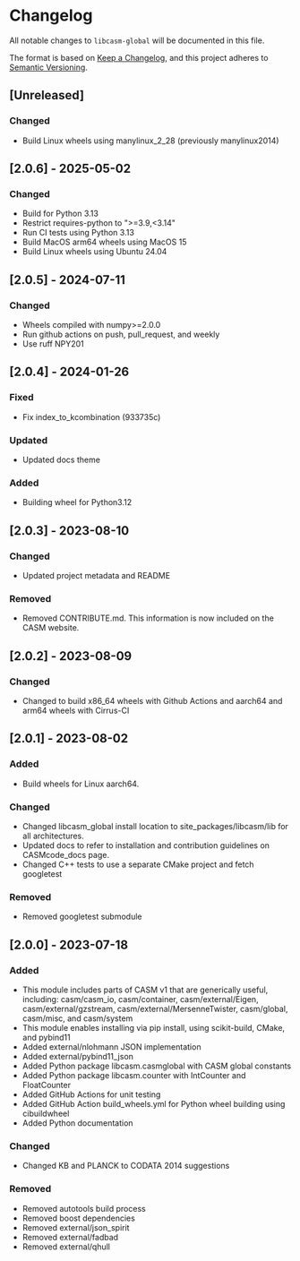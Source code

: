 # Changelog

All notable changes to `libcasm-global` will be documented in this file.

The format is based on [Keep a Changelog](https://keepachangelog.com/en/1.1.0/),
and this project adheres to [Semantic Versioning](https://semver.org/spec/v2.0.0.html).

## [Unreleased]

### Changed

- Build Linux wheels using manylinux_2_28 (previously manylinux2014)


## [2.0.6] - 2025-05-02

### Changed

- Build for Python 3.13
- Restrict requires-python to ">=3.9,<3.14"
- Run CI tests using Python 3.13
- Build MacOS arm64 wheels using MacOS 15
- Build Linux wheels using Ubuntu 24.04


## [2.0.5] - 2024-07-11

### Changed

- Wheels compiled with numpy>=2.0.0
- Run github actions on push, pull_request, and weekly
- Use ruff NPY201


## [2.0.4] - 2024-01-26

### Fixed

- Fix index_to_kcombination  (933735c)

### Updated

- Updated docs theme

### Added

- Building wheel for Python3.12


## [2.0.3] - 2023-08-10

### Changed

- Updated project metadata and README

### Removed

- Removed CONTRIBUTE.md. This information is now included on the CASM website.


## [2.0.2] - 2023-08-09

### Changed

- Changed to build x86_64 wheels with Github Actions and aarch64 and arm64 wheels with Cirrus-CI


## [2.0.1] - 2023-08-02

### Added

- Build wheels for Linux aarch64.

### Changed

- Changed libcasm_global install location to site_packages/libcasm/lib for all architectures.
- Updated docs to refer to installation and contribution guidelines on CASMcode_docs page.
- Changed C++ tests to use a separate CMake project and fetch googletest

### Removed
- Removed googletest submodule


## [2.0.0] - 2023-07-18

### Added

- This module includes parts of CASM v1 that are generically useful, including: casm/casm_io, casm/container, casm/external/Eigen, casm/external/gzstream, casm/external/MersenneTwister, casm/global, casm/misc, and casm/system
- This module enables installing via pip install, using scikit-build, CMake, and pybind11
- Added external/nlohmann JSON implementation
- Added external/pybind11_json
- Added Python package libcasm.casmglobal with CASM global constants
- Added Python package libcasm.counter with IntCounter and FloatCounter
- Added GitHub Actions for unit testing
- Added GitHub Action build_wheels.yml for Python wheel building using cibuildwheel
- Added Python documentation

### Changed

- Changed KB and PLANCK to CODATA 2014 suggestions

### Removed

- Removed autotools build process
- Removed boost dependencies
- Removed external/json_spirit
- Removed external/fadbad
- Removed external/qhull

